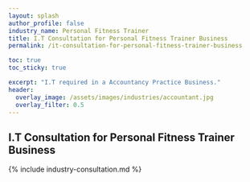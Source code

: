 ```yaml
---
layout: splash 
author_profile: false 
industry_name: Personal Fitness Trainer
title: I.T Consultation for Personal Fitness Trainer Business
permalink: /it-consultation-for-personal-fitness-trainer-business

toc: true
toc_sticky: true

excerpt: "I.T required in a Accountancy Practice Business."
header:
  overlay_image: /assets/images/industries/accountant.jpg
  overlay_filter: 0.5 
---
```


## I.T Consultation for Personal Fitness Trainer Business

{% include industry-consultation.md %}

